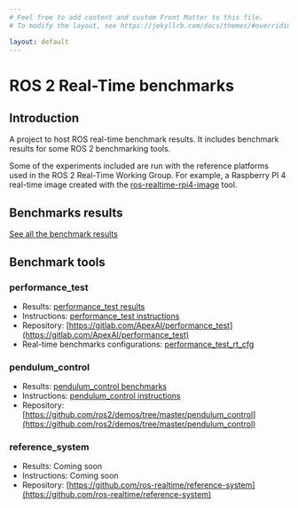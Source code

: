 ```yaml
---
# Feel free to add content and custom Front Matter to this file.
# To modify the layout, see https://jekyllrb.com/docs/themes/#overriding-theme-defaults

layout: default
---
```


# ROS 2 Real-Time benchmarks

## Introduction

A project to host ROS real-time benchmark results. It includes benchmark results
for some ROS 2 benchmarking tools.

Some of the experiments included are run with the reference platforms used in the
ROS 2 Real-Time Working Group. For example, a Raspberry PI 4 real-time image
created with the [ros-realtime-rpi4-image](https://github.com/ros-realtime/ros-realtime-rpi4-image)
tool.

## Benchmarks results

[See all the benchmark results](/benchmark_results/index.html)

## Benchmark tools

### performance_test

- Results: [performance_test results](/benchmark_results/performance_test_benchmarks/index.html)
- Instructions: [performance_test instructions](/benchmark_results/performance_test_benchmarks/README.md)
- Repository: [https://gitlab.com/ApexAI/performance_test](https://gitlab.com/ApexAI/performance_test)
- Real-time benchmarks configurations: [performance_test_rt_cfg](https://github.com/ros-realtime/performance_test_rt_cfg)

### pendulum_control

- Results: [pendulum_control benchmarks](/benchmark_results/pendulum_demo_benchmarks/index.html)
- Instructions: [pendulum_control instructions](/benchmark_results/pendulum_demo_benchmarks/README.md)
- Repository: [https://github.com/ros2/demos/tree/master/pendulum_control](https://github.com/ros2/demos/tree/master/pendulum_control)

### reference_system

- Results: Coming soon
- Instructions: Coming soon
- Repository: [https://github.com/ros-realtime/reference-system](https://github.com/ros-realtime/reference-system)
